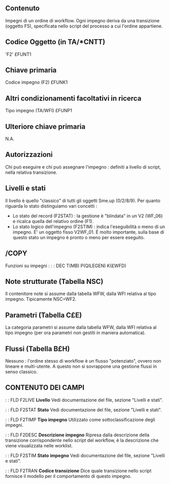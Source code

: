 ## Contenuto
Impegni di un ordine di workflow.
Ogni impegno deriva da una transizione (oggetto F5), specificata nello script del processo a cui l'ordine appartiene.

## Codice Oggetto (in TA/*CNTT)
'F2'                               £FUNT1

## Chiave primaria
Codice impegno           (F2)      £FUNK1

## Altri condizionamenti facoltativi in ricerca
Tipo impegno             (TA/WFI)  £FUNP1

## Ulteriore chiave primaria
N.A.

## Autorizzazioni
Chi può eseguire e chi può assegnare l'impegno :  definiti a livello di script, nella relativa transizione.

## Livelli e stati
Il livello è quello "classico" di tutti gli oggetti Sme.up (0/2/8/9).
Per quanto riguarda lo stato distinguiamo vari concetti : 
 * Lo stato del record (F2STAT) :  la gestione è "blindata" in un V2 (WF_06) e ricalca quella del relativo ordine (F1).
 * Lo stato logico dell'impegno (F2STIM) :  indica l'eseguibilità o meno di un impegno. E' un oggetto fisso V2WF_01. È molto importante, sulla base di questo stato un impegno è pronto o meno per essere eseguito.

## /COPY
Funzioni su impegni : 
 :  : DEC T(MB) P(QILEGEN) K(£WFD)

## Note strutturate (Tabella NSC)
Il contenitore note si assume dalla tabella WFW, dalla WFI relativa al tipo impegno. Tipicamente NSC=WF2.

## Parametri (Tabella C£E)
La categoria parametri si assume dalla tabella WFW, dalla WFI relativa al tipo impegno (per ora parametri non gestiti in maniera automatica).

## Flussi (Tabella B£H)
Nessuno :  l'ordine stesso di workflow è un flusso "potenziato", ovvero non lineare e multi-utente. A questo non si sovrappone una gestione flussi in senso classico.

## CONTENUTO DEI CAMPI

 :  : FLD F2LIVE **Livello**
Vedi documentazione del file, sezione "Livelli e stati".

 :  : FLD F2STAT **Stato**
Vedi documentazione del file, sezione "Livelli e stati".

 :  : FLD F2TIMP **Tipo impegno**
Utilizzato come sottoclassificazione degli impegni.

 :  : FLD F2DESC **Descrizione impegno**
Ripresa dalla descrizione della transizione corrispondente nello script del workflow, è la descrizione che viene visualizzata nelle worklist.

 :  : FLD F2STIM **Stato impegno**
Vedi documentazione del file, sezione "Livelli e stati".

 :  : FLD F2TRAN **Codice transizione**
Dice quale transizione nello script fornisce il modello per il comportamento di questo impegno.
